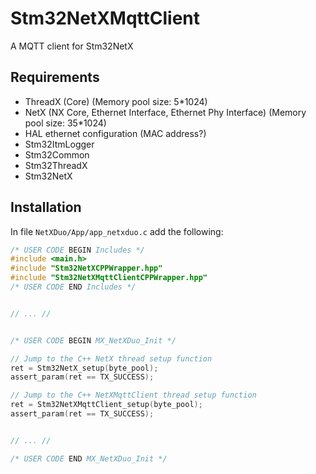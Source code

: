 # Stm32NetXMqttClient

A MQTT client for Stm32NetX



## Requirements

* ThreadX (Core) (Memory pool size: 5*1024)
* NetX (NX Core, Ethernet Interface, Ethernet Phy Interface) (Memory pool size: 35*1024)
* HAL ethernet configuration (MAC address?)
* Stm32ItmLogger
* Stm32Common
* Stm32ThreadX
* Stm32NetX



## Installation

In file `NetXDuo/App/app_netxduo.c` add the following:

```c
/* USER CODE BEGIN Includes */
#include <main.h>
#include "Stm32NetXCPPWrapper.hpp"
#include "Stm32NetXMqttClientCPPWrapper.hpp"
/* USER CODE END Includes */


// ... //


/* USER CODE BEGIN MX_NetXDuo_Init */

// Jump to the C++ NetX thread setup function
ret = Stm32NetX_setup(byte_pool);
assert_param(ret == TX_SUCCESS);

// Jump to the C++ NetXMqttClient thread setup function
ret = Stm32NetXMqttClient_setup(byte_pool);
assert_param(ret == TX_SUCCESS);


// ... //

/* USER CODE END MX_NetXDuo_Init */
```

